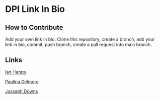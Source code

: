 # DPI Link In Bio

## How to Contribute
Add your own link in bio. Clone this repository, create a branch, add your link in bio, commit, push branch, create a pull request into main branch.

## Links
[Ian Heraty](https://heratyian.github.io)

[Paulina Delmore](https://pdelmore.github.io/)

[Josseph Downs](https://jdowns525.github.io/)